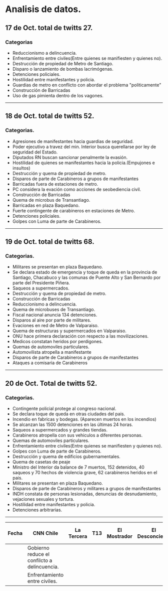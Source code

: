 # Analisis de datos. 

## 17 de Oct. total de twitts 27. 
### Categorias
- Reduccionismo a delincuencia. 
- Enfrentamiento entre civiles(Entre quienes se manifiesten y quienes no). 
- Destrucción de propiedad de Metro de Santiago.
- Disparo o lanzamiento de bombas lacrimógenas. 
- Detenciones policiales. 
- Hostilidad entre manifestantes y policia.
- Guardias de metro en conflicto con abordar el problema "politicamente"
- Construcción de Barricadas
- Uso de gas pimienta dentro de los vagones. 

---

## 18 de Oct. total de twitts 52.
### Categorias. 
- Agresiones de manifestantes hacia guardias de seguridad. 
- Poder ejecutivo a travez del min. Interior busca querellarse por ley de seguridad del Estado.
- Diputados RN buscan sancionar penalmente la evasión. 
- Hostilidad de quienes se manifestantes hacia la policia.(Empujones e insultos)
- Destrucción y quema de propiedad de metro.
- Disparos de parte de Carabineros a grupos de manifestantes
- Barricadas fuera de estaciones de metro. 
- PC considera la evación como acciones de seobediencia civil.
- Construcción de Barricadas
- Quema de microbus de Transantiago. 
- Barricadas en plaza Baquedano. 
- Fuerte contingente de carabineros en estaciones de Metro. 
- Detenciones policiales. 
- Golpes con Luma de parte de Carabineros. 

---

## 19 de Oct. total de twitts 68. 
### Categorias. 
- Militares se presentan en plaza Baquedano. 
- Se declara estado de emergencia y toque de queda en la provincia de Santiago, Chacabuco y las comunas de Puente Alto y San Bernardo por parte del Presidente Piñera. 
- Saqueos a supermercados.
- Destrucción y quema de propiedad de metro.
- Construcción de Barricadas
- Reduccionismo a delincuencia.
- Quema de microbuses de Transantiago.
- Fiscal nacional anuncia 134 detenciones. 
- Disparos al aire por parte de militares. 
- Evaciones en red de Metro de Valparaiso. 
- Quema de estructuras y supermercados en Valparaiso. 
- ONU hace primera declaración con respecto a las movilizaciones. 
- Medicos constatan heridos por perdigones. 
- Quemas de automoviles particulares.
- Automovilista atropella a manifestante
- Disparos de parte de Carabineros a grupos de manifestantes
- Ataques a comisaria de Carabineros

---

## 20 de Oct. Total de twitts 52.
### Categorias. 
- Contingente policial protege al congreso nacional. 
- Se declara toque de queda en otras ciudades del pais.
- Incendio en fabricas y bodegas. (Aparecen muertos en los incendios)
- Se alcanzan las 1500 detenciones en las últimas 24 horas.  
- Saqueos a supermercados y grandes tiendas.
- Carabineros atropella con sus vehiculos a diferentes personas.  
- Quemas de automoviles particulares.
- Enfrentamiento entre civiles(Entre quienes se manifiesten y quienes no). 
- Golpes con Luma de parte de Carabineros. 
- Destrucción y quema de edificios gubernamentales. 
- Quema de casetas de peaje
- Ministro del Interior da balance de 7 muertos, 152 detenidos, 40 saqueos y 70 hechos de violencia grave, 62 carabineros heridos en el pais. 
- Militares se presentan en plaza Baquedano. 
- Disparos de parte de Carabineros y militares a grupos de manifestantes
- INDH constata de personas lesionadas, denuncias de desnudamiento, vejaciones sexuales y tortura. 
- Hostilidad entre manifestantes y policia.
- Detenciones arbitrarias. 

---

| Fecha | CNN Chile | La Tercera | T13 | El Mostrador | El Desconcierto | Radio Villa Francia |
|---|---|---|---|---|---|---|
| | Gobierno reduce el confilcto a delincuencia. | | 
| | Enfrentamiento entre civiles.  